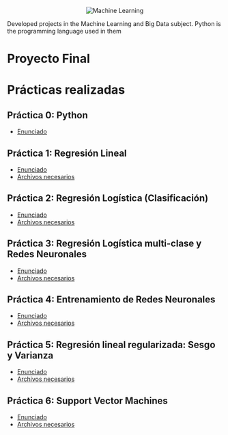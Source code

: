 <p align="center">
  <img alt="Machine Learning" src="https://github.com/arturobp3/Machine_Learning/blob/master/docs/ml.png">
</p>
Developed projects in the Machine Learning and Big Data subject. Python is the programming language used in them


# Proyecto Final



# Prácticas realizadas

## Práctica 0: Python
* [Enunciado](https://github.com/arturobp3/Machine_Learning/blob/master/docs/practica0/p0.pdf)

## Práctica 1: Regresión Lineal
* [Enunciado](https://github.com/arturobp3/Machine_Learning/blob/master/docs/practica1/p1.pdf)
* [Archivos necesarios](https://github.com/arturobp3/Machine_Learning/blob/master/docs/practica1/p1.zip)

## Práctica 2: Regresión Logística (Clasificación)
* [Enunciado](https://github.com/arturobp3/Machine_Learning/blob/master/docs/practica2/p2.pdf)
* [Archivos necesarios](https://github.com/arturobp3/Machine_Learning/blob/master/docs/practica2/p2.zip)

## Práctica 3: Regresión Logística multi-clase y Redes Neuronales
* [Enunciado](https://github.com/arturobp3/Machine_Learning/blob/master/docs/practica3/p3.pdf)
* [Archivos necesarios](https://github.com/arturobp3/Machine_Learning/blob/master/docs/practica3/p3.zip)

## Práctica 4: Entrenamiento de Redes Neuronales
* [Enunciado](https://github.com/arturobp3/Machine_Learning/blob/master/docs/practica4/p4.pdf)
* [Archivos necesarios](https://github.com/arturobp3/Machine_Learning/blob/master/docs/practica4/p4.zip)

## Práctica 5: Regresión lineal regularizada: Sesgo y Varianza
* [Enunciado](https://github.com/arturobp3/Machine_Learning/blob/master/docs/practica5/p5.pdf)
* [Archivos necesarios](https://github.com/arturobp3/Machine_Learning/blob/master/docs/practica5/ex5data1.mat)

## Práctica 6: Support Vector Machines
* [Enunciado](https://github.com/arturobp3/Machine_Learning/blob/master/docs/practica6/p6.pdf)
* [Archivos necesarios](https://github.com/arturobp3/Machine_Learning/blob/master/docs/practica6/p6.zip)
